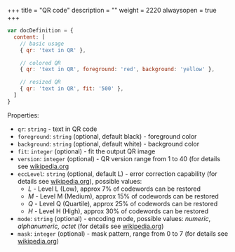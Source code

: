 +++
title = "QR code"
description = ""
weight = 2220
alwaysopen = true
+++

```js
var docDefinition = {
  content: [
    // basic usage
    { qr: 'text in QR' },

    // colored QR
    { qr: 'text in QR', foreground: 'red', background: 'yellow' },

    // resized QR
    { qr: 'text in QR', fit: '500' },
  ]
}
```

Properties:

* `qr`: `string` - text in QR code
* `foreground`: `string` (optional, default black) - foreground color
* `background`: `string` (optional, default white) - background color
* `fit`: `integer` (optional) - fit the output QR image
* `version`: `integer` (optional) - QR version range from 1 to 40 (for details see [wikipedia.org](https://en.wikipedia.org/wiki/QR_code#Storage)
* `eccLevel`: `string` (optional, default L) - error correction capability (for details see [wikipedia.org](https://en.wikipedia.org/wiki/QR_code#Error_correction)), possible values:
  * _L_ - Level L (Low), approx 7% of codewords can be restored
  * _M_ - Level M (Medium), approx 15% of codewords can be restored
  * _Q_ - Level Q (Quartile), approx 25% of codewords can be restored
  * _H_ - Level H (High), approx 30% of codewords can be restored
* `mode`: `string` (optional) - encoding mode, possible values: _numeric_, _alphanumeric, octet_ (for details see [wikipedia.org](https://en.wikipedia.org/wiki/QR_code#Storage))
* `mask`: `integer` (optional) - mask pattern, range from 0 to 7 (for details see [wikipedia.org](https://en.wikipedia.org/wiki/QR_code#Encoding))
